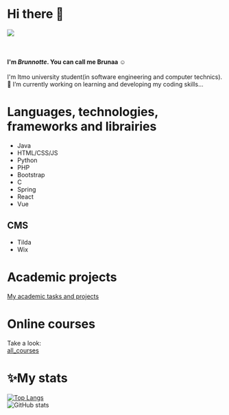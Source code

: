 ## <h1>Hi there 👋</h1>
<p>
  <img src = "https://user-images.githubusercontent.com/82088279/177901847-89d24bcf-564f-45b6-a77f-09d92f624a1f.gif" align = "center">
</p><br/>
<h4>I'm <strong><i>Brunnotte</i></strong>. You can call me <strong>Brunaa</strong> ☺️</h4>
<p>I'm Itmo university student(in software engineering and computer technics).<br/>
🔭 I’m currently working on learning and developing my coding skills...</p>

## <h1>Languages, technologies, frameworks and librairies</h1>
- Java
- HTML/CSS/JS
- Python
- PHP
- Bootstrap
- C
- Spring
- React
- Vue

## CMS
- Tilda
- Wix


## <h1>Academic projects</h1>
[My academic tasks and projects](https://gitlab.se.ifmo.ru/briseisse)

## <h1>Online courses</h1>
Take a look:<br/>
[all_courses](https://docs.google.com/document/d/1mfTHjF9DO8iUCJ9De_ZgRl9xXHZuKEUh03KM3ziEnFM/edit?usp=sharing)

## <h1>✨My stats</h1>
[![Top Langs](https://github-readme-stats.vercel.app/api/top-langs/?username=sabahoth01)](https://github.com/sabahoth01/github-readme-stats)<br/>
![GitHub stats](https://github-readme-stats.vercel.app/api?username=sabahoth01&show_icons=true&theme=radical)

<!--
**sabahoth01/sabahoth01** is a ✨ _special_ ✨ repository because its `README.md` (this file) appears on your GitHub profile.

Here are some ideas to get you started:

- 🔭 I’m currently working on ...
- 🌱 I’m currently learning ...
- 👯 I’m looking to collaborate on ...
- 🤔 I’m looking for help with ...
- 💬 Ask me about ...
- 📫 How to reach me: ...
- 😄 Pronouns: ...
- ⚡ Fun fact: ...
-->
